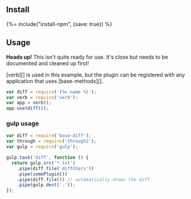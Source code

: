 ## Install
{%= include("install-npm", {save: true}) %}

## Usage

**Heads up!** This isn't quite ready for use. It's close but needs to be documented and cleaned up first! 

[verb][] is used in this example, but the plugin can be registered with any application that uses [base-methods][].

```js
var diff = require('{%= name %}');
var verb = require('verb'); 
var app = verb();
app.use(diff());
```

### gulp usage

```js
var diff = require('base-diff');
var through = require('through2');
var gulp = require('gulp');

gulp.task('diff', function () {
  return gulp.src('*.txt')
    .pipe(diff.file('diffChars'))
    .pipe(somePlugin())
    .pipe(diff.file()) // automatically shows the diff
    .pipe(gulp.dest('.'));
});
```